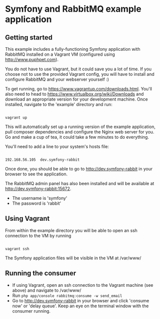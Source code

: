Symfony and RabbitMQ example application
=================

Getting started
----

This example includes a fully-functioning Symfony application with RabbitMQ installed on a Vagrant VM (configured using <http://www.puphpet.com>).

You do not have to use Vagrant, but it could save you a lot of time. If you choose not to use the provided Vagrant config, you will have to install and configure RabbitMQ and your webserver yourself :)

To get running, go to <https://www.vagrantup.com/downloads.html>. You'll also need to head to <https://www.virtualbox.org/wiki/Downloads> and download an appropriate version for your development machine.
Once installed, navigate to the 'example' directory and run:

<code>
vagrant up
</code>

This will automatically set up a running version of the example application, pull composer dependencies and configure the Nginx web server for you. Go and make a cup of tea, it could take a few minutes to do everything.

You'll need to add a line to your system's hosts file:

<code>
192.168.56.105  dev.symfony-rabbit
</code>

Once done, you should be able to go to <http://dev.symfony-rabbit> in your browser to see the application.

The RabbitMQ admin panel has also been installed and will be available at <http://dev.symfony-rabbit:15672>.

* The username is 'symfony'
* The password is 'rabbit'

Using Vagrant
----

From within the example directory you will be able to open an ssh connection to the VM by running

<code>
vagrant ssh
</code>

The Symfony application files will be visible in the VM at /var/www/

Running the consumer
----

* If using Vagrant, open an ssh connection to the Vagrant machine (see above) and navigate to /var/www/
* Run <code>php app/console rabbitmq:consume -w send_email</code>
* Go to <http://dev.symfony-rabbit> in your browser and click 'consume now' or 'delay queue'. Keep an eye on the terminal window with the consumer running.